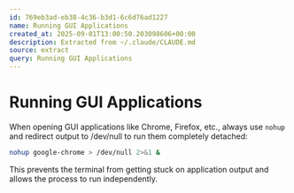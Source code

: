 ```yaml
---
id: 769eb3ad-eb38-4c36-b3d1-6c6d76ad1227
name: Running GUI Applications
created_at: 2025-09-01T13:00:50.203098606+00:00
description: Extracted from ~/.claude/CLAUDE.md
source: extract
query: Running GUI Applications
---
```


# Running GUI Applications

When opening GUI applications like Chrome, Firefox, etc., always use `nohup` and redirect output to /dev/null to run them completely detached:

```bash
nohup google-chrome > /dev/null 2>&1 &
```

This prevents the terminal from getting stuck on application output and allows the process to run independently.